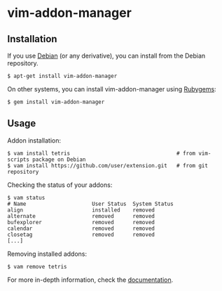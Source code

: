 # vim-addon-manager

## Installation

If you use [Debian](http://debian.org/) (or any derivative), you can install
from the Debian repository.

```debian
$ apt-get install vim-addon-manager
```

On other systems, you can install vim-addon-manager using [Rubygems](http://rubygems.org/):

```rubygems
$ gem install vim-addon-manager
```

## Usage

Addon installation:

```shell
$ vam install tetris                                  # from vim-scripts package on Debian
$ vam install https://github.com/user/extension.git   # from git repository
```

Checking the status of your addons:

```shell
$ vam status
# Name                     User Status  System Status 
align                      installed    removed
alternate                  removed      removed
bufexplorer                removed      removed
calendar                   removed      removed
closetag                   removed      removed
[...]
```

Removing installed addons:

```shell
$ vam remove tetris
```

For more in-depth information, check the [documentation](documentation.html).
